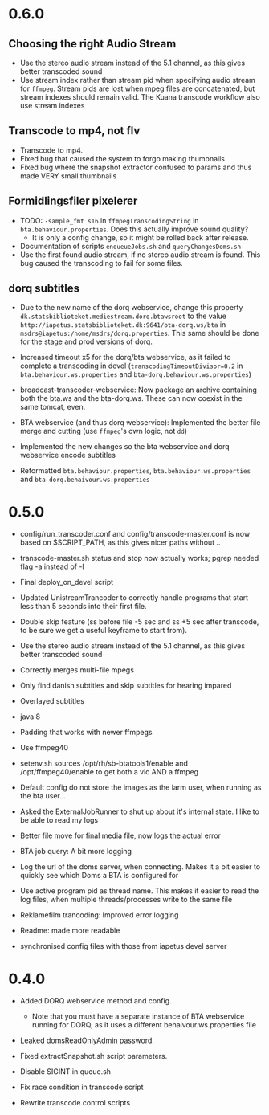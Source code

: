 0.6.0
=======

Choosing the right Audio Stream
-------------------------------
* Use the stereo audio stream instead of the 5.1 channel, as this gives better transcoded sound
* Use stream index rather than stream pid when specifying audio stream for `ffmpeg`. Stream pids are lost when mpeg files are concatenated, but stream indexes should remain valid. The Kuana transcode workflow also use stream indexes 


Transcode to mp4, not flv
-------------------------
* Transcode to mp4.
* Fixed bug that caused the system to forgo making thumbnails
* Fixed bug where the snapshot extractor confused to params and thus made VERY small thumbnails

Formidlingsfiler pixelerer
--------------------------

* TODO: `-sample_fmt s16` in `ffmpegTranscodingString` in `bta.behaviour.properties`. Does this actually improve sound quality?
    * It is only a config change, so it might be rolled back after release.  
* Documentation of scripts `enqueueJobs.sh` and `queryChangesDoms.sh` 
* Use the first found audio stream, if no stereo audio stream is found. This bug caused the transcoding to fail for some files.

dorq subtitles
--------------

* Due to the new name of the dorq webservice, change this property
`dk.statsbiblioteket.mediestream.dorq.btawsroot` to the value `http://iapetus.statsbiblioteket.dk:9641/bta-dorq.ws/bta` 
in `msdrs@iapetus:/home/msdrs/dorq.properties`. This same should be done for the stage and prod versions of dorq.

* Increased timeout x5 for the dorq/bta webservice, as it failed to complete a transcoding in devel (`transcodingTimeoutDivisor=0.2` in `bta.behaviour.ws.properties` and `bta-dorq.behaviour.ws.properties`)

* broadcast-transcoder-webservice: Now package an archive containing both the bta.ws and the bta-dorq.ws. These can now coexist in the same tomcat, even.

* BTA webservice (and thus dorq webservice): Implemented the better file merge and cutting (use `ffmpeg`'s own logic, not `dd`)

* Implemented the new changes so the bta webservice and dorq webservice encode subtitles

* Reformatted `bta.behaviour.properties`, `bta.behaviour.ws.properties` and `bta-dorq.behaivour.ws.properties`


0.5.0
=====
* config/run_transcoder.conf and config/transcode-master.conf is now based on $SCRIPT_PATH, as this gives nicer paths without ..
* transcode-master.sh status and stop now actually works;  pgrep needed flag -a instead of -l

* Final deploy_on_devel script

* Updated UnistreamTrancoder to correctly handle programs that start less than 5 seconds into their first file.
* Double skip feature (ss before file -5 sec and ss +5 sec after transcode, to be sure we get a useful keyframe to start from).

* Use the stereo audio stream instead of the 5.1 channel, as this gives better transcoded sound

* Correctly merges multi-file mpegs

* Only find danish subtitles and skip subtitles for hearing impared
* Overlayed subtitles

* java 8 

* Padding that works with newer ffmpegs
* Use ffmpeg40
* setenv.sh sources /opt/rh/sb-btatools1/enable and /opt/ffmpeg40/enable to get both a vlc AND a ffmpeg

* Default config do not store the images as the larm user, when running as the bta user...

* Asked the ExternalJobRunner to shut up about it's internal state. I like to be able to read my logs
* Better file move for final media file, now logs the actual error
* BTA job query: A bit more logging
* Log the url of the doms server, when connecting. Makes it a bit easier to quickly see which Doms a BTA is configured for
* Use active program pid as thread name. This makes it easier to read the log files, when multiple threads/processes write to the same file
* Reklamefilm trancoding: Improved error logging

* Readme: made more readable

* synchronised config files with those from iapetus devel server


0.4.0
=====

* Added DORQ webservice method and config.
    * Note that you must have a separate instance of BTA webservice running for DORQ, as it uses a different behaivour.ws.properties file
* Leaked domsReadOnlyAdmin password.

* Fixed extractSnapshot.sh script parameters.

* Disable SIGINT in queue.sh
* Fix race condition in transcode script
* Rewrite transcode control scripts